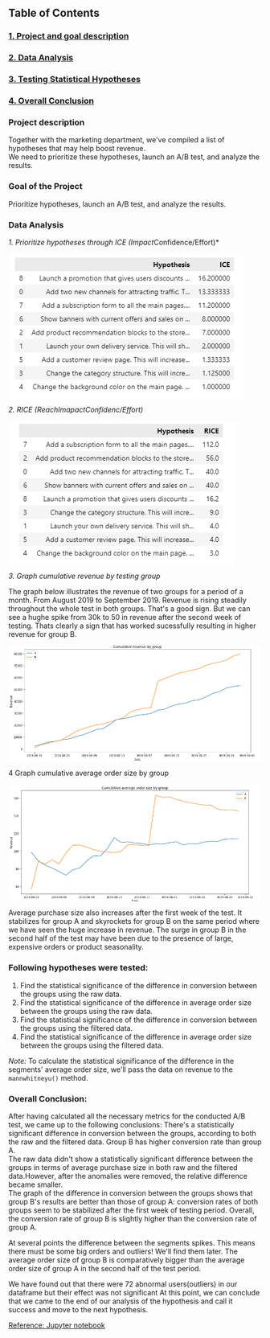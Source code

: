 ## **Table of Contents**
### [1. Project and goal description](#1)
### [2. Data Analysis](#2)
### [3. Testing Statistical Hypotheses](#3)
### [4. Overall Conclusion](#4)

<a id='1'> </a> 

### **Project description**
Together with the marketing department, we've compiled a list of hypotheses that may help boost revenue.  
We need to prioritize these hypotheses, launch an A/B test, and analyze the results.

### **Goal of the Project**
Prioritize hypotheses, launch an A/B test, and analyze the results.  

<a id='2'> </a>

### **Data Analysis**  
*1. Prioritize hypotheses through ICE (Impact*Confidence/Effort)*  

<img src='images/ice.jpeg' align='center'> 
 
***2. RICE (Reach*Imapact*Confidenc/Effort)*  

<img src='images/rice.jpeg' align='center'>

*3. Graph cumulative revenue by testing group*

The graph below illustrates the revenue of two groups for a period of a month. From August 2019 to September 2019. Revenue is rising steadily throughout the whole test in both groups. That's a good sign. But we can see a hughe spike from 30k to 50 in revenue after the second week of testing. Thats clearly a sign that has worked sucessfully resulting in higher revenue for group B.

<img src='images/rev.jpeg' align='center'>

4 Graph cumulative average order size by group

<img src='images/avgsize.jpeg' align='center'>

Average purchase size also increases after the first week of the test. It stabilizes for group A and skyrockets for group B on the same period where we have seen the huge increase in revenue. The surge in group B in the second half of the test may have been due to the presence of large, expensive orders or product seasonality.

<a id='3'> </a>
### **Following hypotheses were tested:**  
1. Find the statistical significance of the difference in conversion between the groups using the raw data.
2. Find the statistical significance of the difference in average order size between the groups using the raw data.
3. Find the statistical significance of the difference in conversion between the groups using the filtered data.
4. Find the statistical significance of the difference in average order size between the groups using the filtered data.

*Note:* To calculate the statistical significance of the difference in the segments' average order size, we'll pass the data on revenue to the `mannwhitneyu()` method.  

<a id='4'> </a>
### **Overall Conclusion:**

After having calculated all the necessary metrics for the conducted A/B test, we came up to the following conclusions:
 There's a statistically significant difference in conversion between the groups, according to both the raw and the filtered data. Group B has higher conversion rate than group A.  
 The raw data didn't show a statistically significant difference between the groups in terms of average purchase size in both raw and the filtered data.However, after the anomalies were removed, the relative difference became smaller.  
 The graph of the difference in conversion between the groups shows that group B's results are better than those of group A: conversion rates of both groups seem to be stabilized after the first week of testing period. Overall, the conversion rate of group B is slightly higher than the conversion rate of group A.  

 At several points the difference between the segments spikes. This means there must be some big orders and outliers! We'll find them later. The average order size of group B is comparatively bigger than the average order size of group A in the second half of the test period.

 We have found out that there were 72 abnormal users(outliers) in our dataframe but their effect was not significant
 At this point, we can conclude that we came to the end of our analysis of the hypothesis and call it success and move to the next hypothesis.

<a href="AB_statistical_hypotheses_testing/AB_testing.ipynb">Reference: Jupyter notebook</a> 